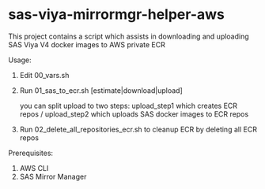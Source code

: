 # sas-viya-mirrormgr-helper-aws
This project contains a script which assists in downloading and uploading SAS Viya V4 docker images to AWS private ECR

Usage:
1. Edit 00_vars.sh
2. Run 01_sas_to_ecr.sh [estimate|download|upload]

   you can split upload to two steps: upload_step1 which creates ECR repos / upload_step2 which uploads SAS docker images to ECR repos

3. Run 02_delete_all_repositories_ecr.sh to cleanup ECR by deleting all ECR repos

Prerequisites:
1. AWS CLI
2. SAS Mirror Manager
